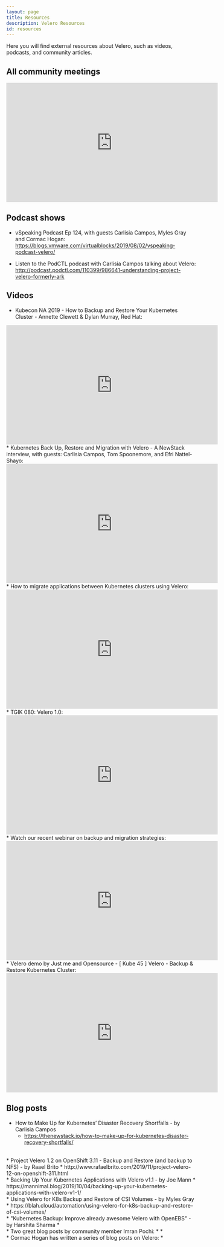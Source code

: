 ```yaml
---
layout: page
title: Resources
description: Velero Resources
id: resources
---
```

Here you will find external resources about Velero, such as videos, podcasts, and community articles.

## All community meetings

<iframe title="Velero Community Meetings/Open Discussions" width="560" height="315" src="https://www.youtube.com/embed/videoseries?list=PL7bmigfV0EqQRysvqvqOtRNk4L5S7uqwM" frameborder="0" allow="accelerometer; autoplay; encrypted-media; gyroscope; picture-in-picture" allowfullscreen></iframe>

## Podcast shows

* vSpeaking Podcast Ep 124, with guests Carlisia Campos, Myles Gray and Cormac Hogan: https://blogs.vmware.com/virtualblocks/2019/08/02/vspeaking-podcast-velero/

* Listen to the PodCTL podcast with Carlisia Campos talking about Velero: <http://podcast.podctl.com/110399/986641-understanding-project-velero-formerly-ark>

## Videos

* Kubecon NA 2019 - How to Backup and Restore Your Kubernetes Cluster - Annette Clewett & Dylan Murray, Red Hat:

<iframe title="How to Backup and Restore Your Kubernetes Cluster - Annette Clewett & Dylan Murray, Red Hat" width="560" height="315" src="https://www.youtube.com/embed/JyzgS-KKuoo" frameborder="0" allow="accelerometer; autoplay; encrypted-media; gyroscope; picture-in-picture" allowfullscreen></iframe>
</br>
* Kubernetes Back Up, Restore and Migration with Velero - A NewStack interview, with guests: Carlisia Campos, Tom Spoonemore, and Efri Nattel-Shayo:

<iframe title="Kubernetes Back Up, Restore and Migration with Velero - NewStack, with guests: Carlisia Campos, Tom Spoonemore, and Efri Nattel-Shayo" width="560" height="315" src="https://www.youtube.com/embed/71NoY5CIcQ8" frameborder="0" allow="accelerometer; autoplay; encrypted-media; gyroscope; picture-in-picture" allowfullscreen></iframe>
</br>
* How to migrate applications between Kubernetes clusters using Velero:

<iframe title="How to migrate applications between Kubernetes clusters using Velero" width="560" height="315" src="https://www.youtube.com/embed/IZlwKMoqBqE" frameborder="0" allow="accelerometer; autoplay; encrypted-media; gyroscope; picture-in-picture" allowfullscreen></iframe>
</br>
* TGIK 080: Velero 1.0:

<iframe title="TGIK 080: Velero 1.0" width="560" height="315" src="https://www.youtube.com/embed/tj5Ey2bHsfM" frameborder="0" allow="accelerometer; autoplay; encrypted-media; gyroscope; picture-in-picture" allowfullscreen></iframe>
</br>
* Watch our recent webinar on backup and migration strategies:

<iframe title="Kubernetes Backup and Migration Strategies using Project Velero" width="560" height="315" src="https://www.youtube.com/embed/csrSPt3HFtg" frameborder="0" allow="accelerometer; autoplay; encrypted-media; gyroscope; picture-in-picture" allowfullscreen></iframe>
</br>
* Velero demo by Just me and Opensource - [ Kube 45 ] Velero - Backup & Restore Kubernetes Cluster:

<iframe title="[ Kube 45 ] Velero - Backup & Restore Kubernetes Cluster" width="560" height="315" src="https://www.youtube.com/embed/C9hzrexaIDA" frameborder="0" allow="accelerometer; autoplay; encrypted-media; gyroscope; picture-in-picture" allowfullscreen></iframe>


## Blog posts

* How to Make Up for Kubernetes’ Disaster Recovery Shortfalls - by Carlisia Campos
    * https://thenewstack.io/how-to-make-up-for-kubernetes-disaster-recovery-shortfalls/
</br>
* Project Velero 1.2 on OpenShift 3.11 - Backup and Restore (and backup to NFS) - by Raael Brito
    * http://www.rafaelbrito.com/2019/11/project-velero-12-on-openshift-311.html
</br>
* Backing Up Your Kubernetes Applications with Velero v1.1 - by Joe Mann
    * https://mannimal.blog/2019/10/04/backing-up-your-kubernetes-applications-with-velero-v1-1/
</br>
* Using Velero for K8s Backup and Restore of CSI Volumes - by Myles Gray
    * https://blah.cloud/automation/using-velero-for-k8s-backup-and-restore-of-csi-volumes/
</br>
* "Kubernetes Backup: Improve already awesome Velero with OpenEBS" - by Harshita Sharma
   * <https://blog.mayadata.io/openebs/suggesting-ways-to-improve-already-awesome-velero>
</br>
* Two great blog posts by community member Imran Pochi:
   * <https://blog.kubernauts.io/backup-and-restore-of-kubernetes-applications-using-heptios-velero-with-restic-and-rook-ceph-as-2e8df15b1487>
   * <https://blog.kubernauts.io/backup-and-restore-pvcs-using-velero-with-restic-and-openebs-from-baremetal-cluster-to-aws-d3ac54386109>
</br>
* Cormac Hogan has written a series of blog posts on Velero:
   * <https://cormachogan.com/?s=velero>
